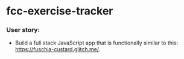 # fcc-exercise-tracker

### User story:
- Build a full stack JavaScript app that is functionally similar to this: https://fuschia-custard.glitch.me/.
